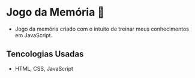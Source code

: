 # Jogo da Memória :game_die:

* Jogo da memória criado com o intuito de treinar meus conhecimentos em JavaScript.

## Tencologias Usadas

* HTML, CSS, JavaScript
